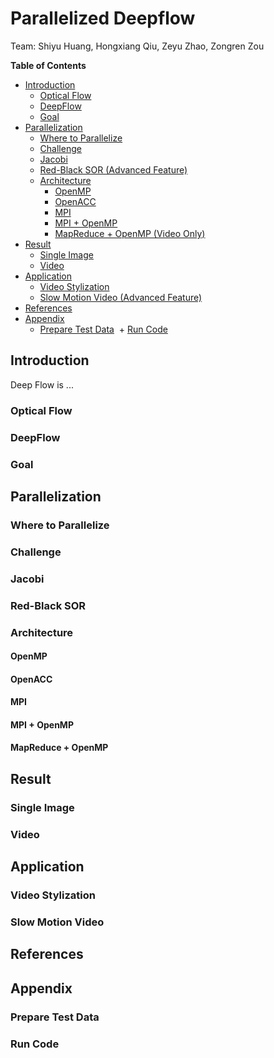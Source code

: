 # Parallelized Deepflow

Team: Shiyu Huang, Hongxiang Qiu, Zeyu Zhao, Zongren Zou

**Table of Contents** 

+ [Introduction](README.md#introduction)
  + [Optical Flow](README.md#optical-flow)
  + [DeepFlow](README.md#deepflow)
  + [Goal](README.md#goal)
+ [Parallelization](README.md#parallelization)
  + [Where to Parallelize](README.md#where-to-parallelize)
  + [Challenge](README.md#challenge)
  + [Jacobi](README.md#jacobi)
  + [Red-Black SOR (Advanced Feature)](README.md#red-black-sor)
  + [Architecture](README.md#architecture)
    + [OpenMP](README.md#openmp)
    + [OpenACC](README.md#openacc)
    + [MPI](README.md#mpi)
    + [MPI + OpenMP](README.md#mpi--openmp)
    + [MapReduce + OpenMP (Video Only)](README.md#mapreduce--openmp)
+ [Result](README.md#result)
  + [Single Image](README.md#single-image)
  + [Video](README.md#video)
+ [Application](README.md#application)
  + [Video Stylization](README.md#video-stylization)
  + [Slow Motion Video (Advanced Feature)](README.md#slow-motion-video)
+ [References](README.md#references)
+ [Appendix](README.md#appendix)
  + [Prepare Test Data](README.md#how-to-prepare-test-data)
  + [Run Code](README.md#run-code)

## Introduction
Deep Flow is ...

### Optical Flow

### DeepFlow

### Goal

## Parallelization

### Where to Parallelize

### Challenge

### Jacobi

### Red-Black SOR

### Architecture

#### OpenMP

#### OpenACC

#### MPI

#### MPI + OpenMP

#### MapReduce + OpenMP

## Result

### Single Image

### Video

## Application

### Video Stylization

### Slow Motion Video

## References

## Appendix

### Prepare Test Data

### Run Code
